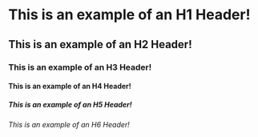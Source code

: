 # This is an example of an H1 Header!
## This is an example of an H2 Header!
### This is an example of an H3 Header!
#### This is an example of an H4 Header!
##### This is an example of an H5 Header!
###### This is an example of an H6 Header!
